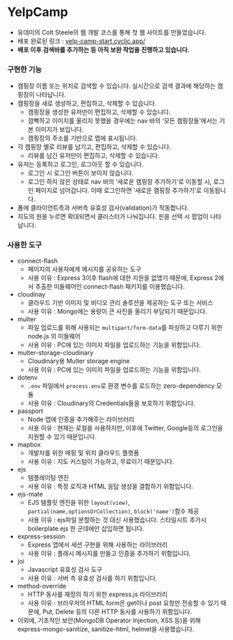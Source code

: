 # YelpCamp

- 유데미의 Colt Steele의 웹 개발 코스를 통해 첫 웹 사이트를 만들었습니다.
- 배포 완료된 링크 : [yelp-camp-start.cyclic.app/](https://yelp-camp-start.cyclic.app/)
- **배포 이후 검색바를 추가하는 등 아직 보완 작업을 진행하고 있습니다.**

### 구현한 기능

- 캠핑장 이름 또는 위치로 검색할 수 있습니다. 실시간으로 검색 결과에 해당하는 캠핑장이 나타납니다.
- 캠핑장을 새로 생성하고, 편집하고, 삭제할 수 있습니다.
    - 캠핑장을 생성한 유저만이 편집하고, 삭제할 수 있습니다.
    - 깜빡하고 이미지를 올리지 못했을 경우에는 nav 바의 ‘모든 캠핑장들’에서는 기본 이미지가 보입니다.
    - 캠핑장의 주소를 기반으로 맵에 표시됩니다.
- 각 캠핑장 별로 리뷰를 남기고, 편집하고, 삭제할 수 있습니다.
    - 리뷰를 남긴 유저만이 편집하고, 삭제할 수 있습니다.
- 유저는 등록하고 로그인, 로그아웃 할 수 있습니다.
    - 로그인 시 로그인 버튼이 보이지 않습니다.
    - 로그인 하지 않은 상태로 nav 바의 ‘새로운 캠핑장 추가하기’로 이동할 시, 로그인 페이지로 넘어갑니다. 이때 로그인하면 ‘새로운 캠핑장 추가하기’로 이동됩니다.
- 폼에 클라이언트측과 서버측 유효성 검사(validation)가 작동합니다.
- 지도의 원을 누르면 확대되면서 클러스터가 나눠집니다. 핀을 선택 시 팝업이 나타납니다.

### 사용한 도구

- connect-flash
    - 페이지의 사용자에게 메시지를 공유하는 도구
    - 사용 이유 : Express 3이후 flash에 대한 지원을 없앴기 때문에, Express 2에서 추출한 미들웨어인 connect-flash 패키지를 이용했습니다.
- cloudinay
    - 클라우드 기반 이미지 및 비디오 관리 솔루션을 제공하는 도구 또는 서비스
    - 사용 이유 : Mongo에는 용량이 큰 사진을 올리기 부담되기 때문입니다.
- multer
    - 파일 업로드를 위해 사용되는 `multipart/form-data`를 파싱하고 다루기 위한 node.js 의 미들웨어
    - 사용 이유 : PC에 있는 이미지 파일을 업로드하는 기능을 위함입니다.
- multer-storage-cloudinary
    - Cloudinary용 Multer storage engine
    - 사용 이유 : PC에 있는 이미지 파일을 업로드하는 기능을 위함입니다.
- dotenv
    - `.env` 파일에서 `process.env`로 환경 변수를 로드하는 zero-dependency 모듈
    - 사용 이유 : Cloudinary의 Credentials들을 보호하기 위함입니다.
- passport
    - Node 앱에 인증을 추가해주는 라이브러리
    - 사용 이유 : 현재는 로컬을 사용하지만, 이후에 Twitter, Google등의 로그인을 지원할 수 있기 때문입니다.
- mapbox
    - 개발자를 위한 매핑 및 위치 클라우드 플랫폼
    - 사용 이유 : 지도 커스텀이 가능하고, 무료이기 때문입니다.
- ejs
    - 템플레이팅 엔진
    - 사용 이유 : 특정 로직과 HTML 응답 생성을 결합하기 위함입니다.
- ejs-mate
    - EJS 템플릿 엔진을 위한 `layout(view)`, `partial(name,optionsOrCollection)`, `block('name')`함수 제공
    - 사용 이유 : ejs파일 분할하는 것 대신 사용했습니다. 스타일시트 추가시 boilerplate.ejs 한 군데에만 삽입하면 됩니다.
- express-session
    - Express 앱에서 세션 구현을 위해 사용하는 라이브러리
    - 사용 이유 : 플래시 메시지를 만들고 인증을 추가하기 위함입니다.
- joi
    - Javascript 유효성 검사 도구
    - 사용 이유 : 서버 측 유효성 검사를 하기 위함입니다.
- method-override
    - HTTP 동사를 재정의 하기 위한 express.js 라이브러리
    - 사용 이유 : 브라우저의 HTML form은 get이나 post 요청만 전송할 수 있기 때문에, Put, Delete 등의 다른 HTTP 동사를 사용하기 위함입니다.
- 이외에, 기초적인 보안(MongoDB Operator Injection, XSS 등)을 위해 express-mongo-sanitize, sanitize-html, helmet을 사용했습니다.

